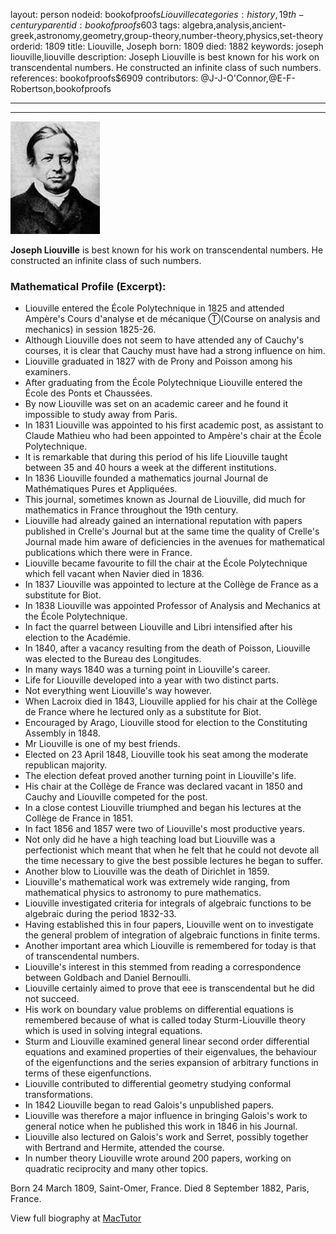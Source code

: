 layout: person
nodeid: bookofproofs$Liouville
categories: history,19th-century
parentid: bookofproofs$603
tags: algebra,analysis,ancient-greek,astronomy,geometry,group-theory,number-theory,physics,set-theory
orderid: 1809
title: Liouville, Joseph
born: 1809
died: 1882
keywords: joseph liouville,liouville
description: Joseph Liouville is best known for his work on transcendental numbers. He constructed an infinite class of such numbers.
references: bookofproofs$6909
contributors: @J-J-O'Connor,@E-F-Robertson,bookofproofs

---



---

![Liouville.jpg](https://github.com/bookofproofs/bookofproofs.github.io/blob/main/_sources/_assets/images/portraits/Liouville.jpg?raw=true)

**Joseph Liouville** is best known for his work on transcendental numbers. He constructed an infinite class of such numbers.

### Mathematical Profile (Excerpt):
* Liouville entered the École Polytechnique in 1825 and attended Ampère's Cours d'analyse et de mécanique Ⓣ(Course on analysis and mechanics) in session 1825-26.
* Although Liouville does not seem to have attended any of Cauchy's courses, it is clear that Cauchy must have had a strong influence on him.
* Liouville graduated in 1827 with de Prony and Poisson among his examiners.
* After graduating from the École Polytechnique Liouville entered the École des Ponts et Chaussées.
* By now Liouville was set on an academic career and he found it impossible to study away from Paris.
* In 1831 Liouville was appointed to his first academic post, as assistant to Claude Mathieu who had been appointed to Ampère's chair at the École Polytechnique.
* It is remarkable that during this period of his life Liouville taught between 35 and 40 hours a week at the different institutions.
* In 1836 Liouville founded a mathematics journal Journal de Mathématiques Pures et Appliquées.
* This journal, sometimes known as Journal de Liouville, did much for mathematics in France throughout the 19th  century.
* Liouville had already gained an international reputation with papers published in Crelle's Journal but at the same time the quality of Crelle's Journal made him aware of deficiencies in the avenues for mathematical publications which there were in France.
* Liouville became favourite to fill the chair at the École Polytechnique which fell vacant when Navier died in 1836.
* In 1837 Liouville was appointed to lecture at the Collège de France as a substitute for Biot.
* In 1838 Liouville was appointed Professor of Analysis and Mechanics at the École Polytechnique.
* In fact the quarrel between Liouville and Libri intensified after his election to the Académie.
* In 1840, after a vacancy resulting from the death of Poisson, Liouville was elected to the Bureau des Longitudes.
* In many ways 1840 was a turning point in Liouville's career.
* Life for Liouville developed into a year with two distinct parts.
* Not everything went Liouville's way however.
* When Lacroix died in 1843, Liouville applied for his chair at the Collège de France where he lectured only as a substitute for Biot.
* Encouraged by Arago, Liouville stood for election to the Constituting Assembly in 1848.
* Mr Liouville is one of my best friends.
* Elected on 23 April 1848, Liouville took his seat among the moderate republican majority.
* The election defeat proved another turning point in Liouville's life.
* His chair at the Collège de France was declared vacant in 1850 and Cauchy and Liouville competed for the post.
* In a close contest Liouville triumphed and began his lectures at the Collège de France in 1851.
* In fact 1856 and 1857 were two of Liouville's most productive years.
* Not only did he have a high teaching load but Liouville was a perfectionist which meant that when he felt that he could not devote all the time necessary to give the best possible lectures he began to suffer.
* Another blow to Liouville was the death of Dirichlet in 1859.
* Liouville's mathematical work was extremely wide ranging, from mathematical physics to astronomy to pure mathematics.
* Liouville investigated criteria for integrals of algebraic functions to be algebraic during the period 1832-33.
* Having established this in four papers, Liouville went on to investigate the general problem of integration of algebraic functions in finite terms.
* Another important area which Liouville is remembered for today is that of transcendental numbers.
* Liouville's interest in this stemmed from reading a correspondence between Goldbach and Daniel Bernoulli.
* Liouville certainly aimed to prove that eee is transcendental but he did not succeed.
* His work on boundary value problems on differential equations is remembered because of what is called today Sturm-Liouville theory which is used in solving integral equations.
* Sturm and Liouville examined general linear second order differential equations and examined properties of their eigenvalues, the behaviour of the eigenfunctions and the series expansion of arbitrary functions in terms of these eigenfunctions.
* Liouville contributed to differential geometry studying conformal transformations.
* In 1842 Liouville began to read Galois's unpublished papers.
* Liouville was therefore a major influence in bringing Galois's work to general notice when he published this work in 1846 in his Journal.
* Liouville also lectured on Galois's work and Serret, possibly together with Bertrand and Hermite, attended the course.
* In number theory Liouville wrote around 200 papers, working on quadratic reciprocity and many other topics.

Born 24 March 1809, Saint-Omer, France. Died 8 September 1882, Paris, France.

View full biography at [MacTutor](https://mathshistory.st-andrews.ac.uk/Biographies/Liouville/)
